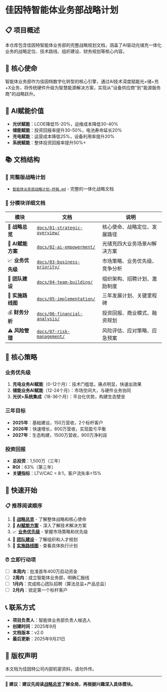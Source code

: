 # 佳因特智能体业务部战略计划

## 📋 项目概述

本仓库包含佳因特智能体业务部的完整战略规划文档，涵盖了AI驱动光储充一体化业务的战略定位、技术路线、组织建设、财务规划等核心内容。

## 🎯 核心使命
智能体业务部作为佳因特数字化转型的核心引擎，通过AI技术深度赋能光+储+充+X业务，将传统硬件升级为智慧能源解决方案，实现从"设备供应商"到"能源服务商"的战略跃升。

## 🔋 AI赋能价值
- **光伏赋能**：LCOE降低15-20%，运维成本降低30-40%
- **储能赋能**：投资回报率提升30-50%，电池寿命延长20%
- **充电赋能**：运营成本降低25%，设备利用率提升20%
- **系统赋能**：整体投资回报率提升50%+

## 📚 文档结构

### 📖 完整版战略计划
- [`智能体业务部战略计划-终稿.md`](./智能体业务部战略计划-终稿.md) - 完整的一体化战略文档

### 📁 分模块详细文档

| 模块 | 文档 | 说明 |
|------|------|------|
| 🎯 **战略总览** | [`docs/01-strategic-overview/`](./docs/01-strategic-overview/) | 核心使命、战略定位、发展路径 |
| 🤖 **AI赋能方案** | [`docs/02-ai-empowerment/`](./docs/02-ai-empowerment/) | 光储充四大业务场景AI解决方案 |
| 📈 **业务优先级** | [`docs/03-business-priority/`](./docs/03-business-priority/) | 市场策略、业务优先级、竞争分析 |
| 👥 **团队建设** | [`docs/04-team-building/`](./docs/04-team-building/) | 组织架构、招聘计划、激励制度 |
| 🚀 **实施路线图** | [`docs/05-implementation/`](./docs/05-implementation/) | 三年发展计划、关键里程碑 |
| 💰 **财务分析** | [`docs/06-financial-analysis/`](./docs/06-financial-analysis/) | 投资回报、商业模式、融资规划 |
| ⚠️ **风险管理** | [`docs/07-risk-management/`](./docs/07-risk-management/) | 风险评估、应对策略、应急预案 |

## 🎯 核心策略

### 业务优先级
1. **充电业务AI赋能**（0-12个月）：技术门槛低，痛点明显，快速出效果
2. **储能业务AI赋能**（12-24个月）：市场空间大，与硬件业务协同
3. **光伏+系统集成**（18-36个月）：平台化优势，构建生态壁垒

### 三年目标
- **2025年**：基础建设，150万营收，2个标杆客户
- **2026年**：快速增长，800万营收，实现盈亏平衡
- **2027年**：生态构建，1500万营收，900万净利润

### 投资回报
- **总投资**：1,500万（三年）
- **ROI**：63%（第三年）
- **关键指标**：LTV/CAC = 8:1，客户流失率<15%

## 🚀 快速开始

### 📋 推荐阅读顺序
1. 📖 [**战略总览**](./docs/01-strategic-overview/) - 了解整体战略和核心使命
2. 🤖 [**AI赋能方案**](./docs/02-ai-empowerment/) - 深入了解技术解决方案
3. 📈 [**业务优先级**](./docs/03-business-priority/) - 掌握市场策略和优先级
4. 👥 [**团队建设**](./docs/04-team-building/) - 了解组织和人才规划
5. 🚀 [**实施路线图**](./docs/05-implementation/) - 查看具体执行计划

### ⏰ 立即行动项
- [ ] **本周内**：批准首年400万启动资金
- [ ] **2周内**：成立智能体业务部，明确汇报线
- [ ] **1月内**：完成核心团队招聘（算法总监+产品总监）
- [ ] **2月内**：锁定第一个标杆客户

## 📞 联系方式

- **项目负责人**：智能体业务部负责人候选人
- **创建时间**：2025年9月
- **文档版本**：v2.0
- **最后更新**：2025年9月21日

## 📄 版权声明

本文档为佳因特公司内部机密资料，请勿外传。

---

**🎯 建议：建议先阅读[战略总览](./docs/01-strategic-overview/)了解全局，再根据兴趣深入具体模块。**
